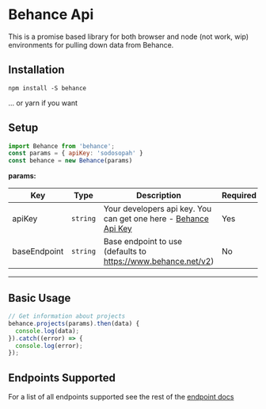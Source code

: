 # Behance Api

This is a promise based library for both browser and node (not work, wip) environments for pulling down data from Behance.

## Installation

```
npm install -S behance
```

... or yarn if you want

## Setup

```javascript
import Behance from 'behance';
const params = { apiKey: 'sodosopah' }
const behance = new Behance(params)
```

**params:**

| Key | Type | Description | Required |
| --- | --- | --- | --- |
| apiKey | `string` | Your developers api key. You can get one here - [Behance Api Key](https://www.behance.net/dev/api) | Yes
| baseEndpoint | `string` | Base endpoint to use (defaults to  https://www.behance.net/v2) | No

---


## Basic Usage

```javascript
// Get information about projects
behance.projects(params).then(data) {
  console.log(data);
}).catch((error) => {
  console.log(error);
});
```

## Endpoints Supported

For a list of all endpoints supported see the rest of the [endpoint docs](https://github.com/Craigtut/behance/docs#api)